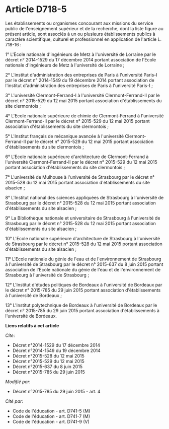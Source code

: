 # Article D718-5

Les établissements ou organismes concourant aux missions du service public de l'enseignement supérieur et de la recherche,
dont la liste figure au présent article, sont associés à un ou plusieurs établissements publics à caractère scientifique,
culturel et professionnel en application de l'article L. 718-16 : 

1° L'Ecole nationale d'ingénieurs de Metz à l'université de Lorraine par le décret n° 2014-1529 du 17 décembre 2014 portant
association de l'Ecole nationale d'ingénieurs de Metz à l'université de Lorraine ; 

2° L'institut d'administration des entreprises de Paris à l'université Paris-I par le décret n° 2014-1549 du 19 décembre 2014
portant association de l'institut d'administration des entreprises de Paris à l'université Paris-I ; 

3° L'université Clermont-Ferrand-I à l'université Clermont-Ferrand-II par le 
décret n° 2015-529 du 12 mai 2015 
portant association d'établissements du site clermontois ; 

4° L'Ecole nationale supérieure de chimie de Clermont-Ferrand à l'université Clermont-Ferrand-II par le 
décret n° 2015-529 du 12 mai 2015 
portant association d'établissements du site clermontois ; 

5° L'Institut français de mécanique avancée à l'université Clermont-Ferrand-II par le 
décret n° 2015-529 du 12 mai 2015 
portant association d'établissements du site clermontois ; 

6° L'Ecole nationale supérieure d'architecture de Clermont-Ferrand à l'université Clermont-Ferrand-II par le 
décret n° 2015-529 du 12 mai 2015 
portant association d'établissements du site clermontois ; 

7° L'université de Mulhouse à l'université de Strasbourg par le décret n° 2015-528 du 12 mai 2015 portant association
d'établissements du site alsacien ; 

8° L'Institut national des sciences appliquées de Strasbourg à l'université de Strasbourg par le décret n° 2015-528 du 12 mai
2015 portant association d'établissements du site alsacien ; 

9° La Bibliothèque nationale et universitaire de Strasbourg à l'université de Strasbourg par le décret n° 2015-528 du 12 mai
2015 portant association d'établissements du site alsacien ; 

10° L'Ecole nationale supérieure d'architecture de Strasbourg à l'université de Strasbourg par le décret n° 2015-528 du 12
mai 2015 portant association d'établissements du site alsacien ; 

11° L'Ecole nationale du génie de l'eau et de l'environnement de Strasbourg à l'université de Strasbourg par le décret n°
2015-637 du 8 juin 2015 portant association de l'Ecole nationale du génie de l'eau et de l'environnement de Strasbourg à
l'université de Strasbourg ; 

12° L'Institut d'études politiques de Bordeaux à l'université de Bordeaux par le décret n° 2015-785 du 29 juin 2015 portant
association d'établissements à l'université de Bordeaux ; 

13° L'Institut polytechnique de Bordeaux à l'université de Bordeaux par le décret n° 2015-785 du 29 juin 2015 portant
association d'établissements à l'université de Bordeaux.

**Liens relatifs à cet article**

_Cite_:

  - Décret n°2014-1529 du 17 décembre 2014
  - Décret n°2014-1549 du 19 décembre 2014
  - Décret n°2015-528 du 12 mai 2015
  - Décret n°2015-529 du 12 mai 2015
  - Décret n°2015-637 du 8 juin 2015
  - Décret n°2015-785 du 29 juin 2015

_Modifié par_:

  - Décret n°2015-785 du 29 juin 2015 - art. 4

_Cité par_:

  - Code de l'éducation - art. D741-5 (M)
  - Code de l'éducation - art. D741-7 (M)
  - Code de l'éducation - art. D741-9 (V)
